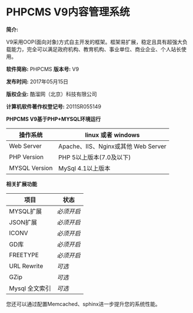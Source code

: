 # PHPCMS V9内容管理系统

**简介:**

V9采用OOP(面向对象)方式自主开发的框架。框架易扩展，稳定且具有超强大负载能力，完全可以满足政府机构、教育机构、事业单位、商业企业、个人站长使用。

**软件简称:** PHPCMS **版本号:** V9

**发布时间:** 2017年05月15日

**版权企业:** 酷溜网（北京）科技有限公司

**计算机软件著作权登记号:** 2011SR055149



**PHPCMS V9基于PHP+MYSQL环境运行**

| 操作系统      | linux 或者 windows                  |
| ------------- | ----------------------------------- |
| Web Server    | Apache、IIS、Nginx或其他 Web Server |
| PHP Version   | PHP 5以上版本(7.0及以下)            |
| MYSQL Version | MySql 4.1以上版本                   |

**相关扩展功能**

| 项目           | 状态       |
| -------------- | ---------- |
| MYSQL扩展      | *必须开启* |
| JSON扩展       | *必须开启* |
| ICONV          | *必须开启* |
| GD库           | *必须开启* |
| FREETYPE       | *必须开启* |
| URL Rewrite    | *可选*     |
| GZip           | *可选*     |
| Mysql 全文索引 | *可选*     |

您还可以通过配置Memcached、sphinx进一步提升您的系统性能。